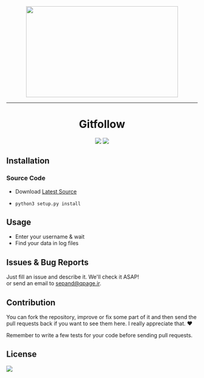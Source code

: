 

<div align="center">
<img src="http://www.shaghighi.ir/gitfollow/gitfollow.png" height=240 width=400>
<hr/></hr>
<h1>Gitfollow</h1>


<a href=""><img src="https://scrutinizer-ci.com/g/sepandhaghighi/gitfollow/badges/quality-score.png?b=master"></a>
<a href=""><img src="https://scrutinizer-ci.com/g/sepandhaghighi/gitfollow/badges/build.png?b=master"></a>


</div>





## Installation
### Source Code
- Download  [Latest Source ](https://github.com/sepandhaghighi/gitfollow/archive/master.zip)

- `python3 setup.py install`

## Usage ##
- Enter your username & wait
- Find your data in log files


## Issues & Bug Reports			

Just fill an issue and describe it. We'll check it ASAP!							
or send an email to [sepand@qpage.ir](mailto:sepand@qpage.ir "sepand@qpage.ir"). 


## Contribution			

You can fork the repository, improve or fix some part of it and then send the pull requests back if you want to see them here. I really appreciate that. ❤️			

Remember to write a few tests for your code before sending pull requests. 


## License

<a href="https://github.com/sepandhaghighi/gitfollow/blob/master/LICENSE"><img src="https://img.shields.io/github/license/mashape/apistatus.svg"/></a>
			



